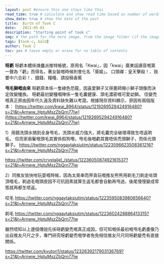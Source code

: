 ```yaml
---
layout: post #ensure this one stays like this
read_time: true # calculate and show read time based on number of words
show_date: true # show the date of the post
title:  Birth of Took C
date:   2021-05-01
description: "Starting point of took c"
img: # the path for the hero image, from the image folder (if the image is directly on the image folder, just the filename is needed)
tags: [took-c, bald]
author: Took C
toc: yes # leave empty or erase for no table of contents
---
```

**呀虧**
呀虧本體係煉蠱派推特帳號，原用名「Kwai」，因「kwai」廣東話讀音嘅第一聲為「虧」而得名，著女裝嘅時候則會化名「葵姬」。
口頭禪：皇天擊殺！、我要中六合彩！、錢錢、糧糧、請投稿香蕉

**甩毛獅嘅由來**
呀虧原本係一隻綠色恐龍，因喜愛獅子又得畫師賜小獅子頭像而決定改變種族。
呀虧最初變種嗰陣係一隻毛囊健康、頭毛濃密嘅可愛幼獅。
佢變禿嘅真正原由因年代久遠及資料缺失難以考證。根據現存資料顯示，原因有兩個版本：
[https://twitter.com/kwai_8964/status/1219269529424916480?s=21&t=Arnww_HptuMszZbQrn77lw](https://twitter.com/kwai_8964/status/1219269529424916480?s=21&t=Arnww_HptuMszZbQrn77lw)

1）用錯洗頭水搞到全身甩毛，洗頭水威力強大，將毛囊完全破壞導致生唔返啲毛。
佢而家兩鬢嘅頭毛其實係假狗嚟。甩毛後嘅虧其實唔係禿頭獅子，而係光頭獅子。
https://twitter.com/nggaytaksiutim/status/1223596623508361216?s=21&t=Arnww_HptuMszZbQrn77lw

https://twitter.com/crystaljel_/status/1223605087492161537?s=21&t=Arnww_HptuMszZbQrn77lw

2）同推友愉快咁玩耍嘅時候，因為太臭串而畀貪玩嘅推友熊熊用剃毛刀剃走咗頭頂嘅毛，剃過毛嘅頭皮因不可抗因素就算生返毛都會自動再甩過，後尾慢慢變成常態就再都生唔返。

咬毛
https://twitter.com/nggaytaksiutim/status/1223595083980656640?s=21&t=Arnww_HptuMszZbQrn77lw

剃毛
https://twitter.com/nggaytaksiutim/status/1223602428886413315?s=21&t=Arnww_HptuMszZbQrn77lw

雖然唔知以上邊個傳說先係呀虧變禿嘅真正成因，但可知嘅係最初嘅甩毛虧畫像乃出自推友尺尺之手，專門研究呀虧變禿嘅學者免免相信推友尺尺同呀虧變禿有直接關係。

https://twitter.com/kyutori1/status/1232639217903136769?s=21&t=Arnww_HptuMszZbQrn77lw
